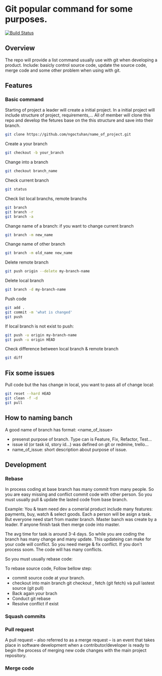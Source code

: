# Git popular command for some purposes.

[![Build Status](https://travis-ci.org/joemccann/dillinger.svg?branch=master)](https://travis-ci.org/joemccann/dillinge)


## Overview
The repo will provide a list command usually use with git when developing a product. Include: basicly control source code, update the source code, merge code and some other problem when using with git.  

## Features

### Basic command
Starting of project a leader will create a initial project. In a initial project will include structure of project, requirements,... 
All of member will clone this repo and develop the fetures base on the this structure and save into their branch. 

```sh
git clone https://github.com/ngoctuhan/name_of_project.git  
```
Create a your branch 
```sh
git checkout -b your_branch 
```
Change into a branch
```sh
git checkout branch_name
```
Check current branch
```sh
git status
```
Check list local branchs, remote branchs
```sh
git branch 
git branch -r
git branch -a
```
Change name of a branch: if you want to change current branch
```sh
git branch -m new_name
```
Change name of other branch
```sh
git branch -m old_name new_name
```
Delete remote branch 
```sh
git push origin --delete my-branch-name
```
Delete local branch
```sh
git branch -d my-branch-name
```
Push code 
```sh
git add .
git commit -m 'what is changed'
git push 
```
If local branch is not exist to push:
```sh
git push -u origin my-branch-name
git push -u origin HEAD
```
Check difference between local branch & remote branch 
```sh
git diff 
```
## Fix some issues

Pull code but the has change in local, you want to pass all of change local:
```sh
git reset --hard HEAD
git clean -f -d
git pull
```
## How to naming banch

A good name of branch has format:
<type>_<issue id>_<name_of_issue>

- presenst purpose of branch. Type can is Feature, Fix, Refactor, Test…
- issue id (or task id, story id…) was defined on git or redmine, trello...
- name_of_issue: short description about purpose of issue.

## Development

### Rebase

In process coding at base branch has many commit from many people. So you are easy missing and conflict commit code with other person. So you must usually pull & update the lasted code from base branch. 

Example: You & team need dev a comerial product include many features: payments, buy, watch & select goods. Each a person will be asign a task. But everyone need start from master branch. Master banch was create by a leader. If anyone finish task then merge code into master. 

The avg time for task is around 3-4 days. So while you are coding the branch has many change and many update. This updateing can make for your code will conflict. So you need merge & fix conflict. If you don't process soom. The code will has many conflicts. 

So you must usually rebase code:

To rebase source code, Follow bellow step:
- commit source code at your branch.
- checkout into main branch git checkout <branch>, fetch (git fetch) và pull lastest source  (git pull)
- Back again your brach
- Conduct git rebase <branch-origin>
- Resolve conflict if exist

### Squash commits 

### Pull request

A pull request – also referred to as a merge request – is an event that takes place in software development when a contributor/developer is ready to begin the process of merging new code changes with the main project repository.

### Merge code
